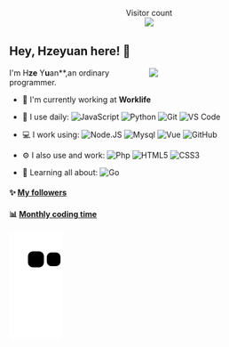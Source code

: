 
<p align="center"> 
  Visitor count<br>
  <img src="https://profile-counter.glitch.me/hzeyuan/count.svg" />
</p>



## Hey, Hzeyuan here! :wave:

[<img align="right" width="50%" src="https://github-readme-stats-ouuan.vercel.app/api?username=hzeyuan&theme=dark&show_icons=true">](https://metrics.lecoq.io/ouuan?template=classic)

I'm H**ze** Y**u**an**,an ordinary programmer.

- 🏢 I'm currently working at **Worklife**
- 🚀 I use daily:
  ![JavaScript](https://img.shields.io/badge/-JavaScript-black?style=plastic&logo=javascript)
  ![Python](https://img.shields.io/badge/-Python-8fcfd1?style=plastic&logo=Python)
  ![Git](https://img.shields.io/badge/-Git-black?style=plastic&logo=git)
  ![VS Code](https://img.shields.io/badge/-VS%20Code-007ACC?style=plastic&logo=visual-studio-code)
- 💻 I work using:
  ![Node.JS](https://img.shields.io/badge/-Node.JS-black?style=plastic&logo=Node.js)
  ![Mysql](https://img.shields.io/badge/-Mysql-black?style=plastic&logo=mysql)
  ![Vue](https://img.shields.io/badge/-Vue-3b2e5a?style=plastic&logo=vue)
  ![GitHub](https://img.shields.io/badge/-GitHub-181717?style=plastic&logo=github)
 
- ⚙️ I also use and work: ![Php](https://img.shields.io/badge/-php-394989?style=plastic&logo=php) 
  ![HTML5](https://img.shields.io/badge/-HTML5-E34F26?style=plastic&logo=html5&logoColor=white)
  ![CSS3](https://img.shields.io/badge/-CSS3-1572B6?style=plastic&logo=css3)
- 🌱 Learning all about:
  ![Go](https://img.shields.io/badge/-Go-black?style=plastic&logo=go) 
  


#### :sparkles: [My followers](src/getTopFollowers.py)

#### :bar_chart: [Monthly coding time](https://github.com/muety/wakapi)

![](https://raw.githubusercontent.com/aboutmydreams/aboutmydreams/output/github-contribution-grid-snake.svg) 



